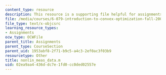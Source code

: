 ```yaml
---
content_type: resource
description: This resource is a supporting file helpful for assignments.
file: /media/courses/6-079-introduction-to-convex-optimization-fall-2009/02ea9aa4436ddc7e1fd0cc0ded02557e_nonlin_meas_data.m
file_type: text/x-objcsrc
learning_resource_types:
- Assignments
ocw_type: OCWFile
parent_title: Assignments
parent_type: CourseSection
parent_uid: 1953abf8-2f71-b9c5-a4c3-2ef0ac3f03b9
resourcetype: Other
title: nonlin_meas_data.m
uid: 02ea9aa4-436d-dc7e-1fd0-cc0ded02557e
---
```

